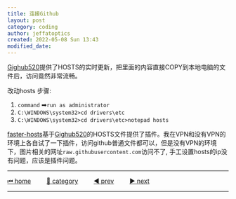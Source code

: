 ```yaml
---
title: 连接Github
layout: post
category: coding
author: jeffatoptics
created: 2022-05-08 Sun 13:43
modified_date:
---
```


[Gighub520](https://github.com/521xueweihan/GitHub520)提供了HOSTS的实时更新，把里面的内容直接COPY到本地电脑的文件后，访问竟然非常流畅。

改动hosts 步骤:

1. `command` ➡`run as administrator`
1. `C:\WINDOWS\system32>cd drivers\etc`
1. `C:\WINDOWS\system32>cd drivers\etc>notepad hosts`

[faster-hosts](https://github.com/gauseen/faster-hosts)基于[Gighub520](https://github.com/521xueweihan/GitHub520)的HOSTS文件提供了插件。我在VPN和没有VPN的环境上各自试了一下插件，访问github普通文件都可以，但是没有VPN的环境下，图片相关的网址`raw.githubusercontent.com`访问不了, 手工设置hosts的ip没有问题，应该是插件问题。


---

[⏮ home](../index.md) &nbsp; &nbsp; &nbsp; &nbsp; [🔀 category](../category.md) &nbsp; &nbsp; &nbsp; &nbsp; [◀️ prev](./2022-05-07-zettelkasten-book-reading.md) &nbsp; &nbsp; &nbsp; &nbsp; [▶️ next]()

---
